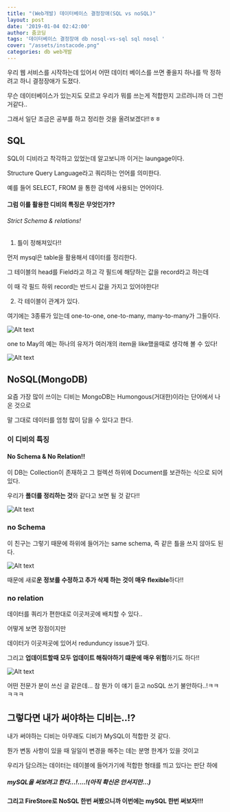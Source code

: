 ```yaml
---
title: "(Web개발) 데이터베이스 결정장애(SQL vs noSQL)"
layout: post
date: '2019-01-04 02:42:00'
author: 줌코딩
tags: '데이터베이스 결정장애 db nosql-vs-sql sql nosql '
cover: "/assets/instacode.png"
categories: db web개발
---
```


우리 웹 서비스를 시작하는데 있어서 어떤 데이터 베이스를 쓰면 좋을지 하나를 딱 정하려고 하니 결정장애가 도졌다.

무슨 데이터베이스가 있는지도 모르고 우리가 뭐를 쓰는게 적합한지 고르려니까 더 그런거같다..

그래서 일단 조금은 공부를 하고 정리한 것을 올려보겠다!!ㅎㅎ

## SQL

SQL이 디비라고 착각하고 있었는데 알고보니까 이거는 laungage이다.

Structure Query Language라고 쿼리하는 언어를 의미한다.

예를 들어 SELECT, FROM 을 통한 검색에 사용되는 언어이다.

#### 그럼 이를 활용한 디비의 특징은 무엇인가??

###### Strict Schema & relations!

1. 틀이 정해져있다!!

먼저 mysql은 table을 활용해서 데이터를 정리한다.

그 테이블의 head를 Field라고 하고 각 필드에 해당하는 값을 record라고 하는데

이 때 각 필드 하위 record는 반드시 값을 가지고 있어야한다!


2. 각 테이블이 관계가 있다.

여기에는 3종류가 있는데 one-to-one, one-to-many, many-to-many가 그들이다.
	
![Alt text](https://raw.githubusercontent.com/zoomKoding/zoomKoding.github.io/source/assets/_posts/mySQL-vs-NoSQL-1.png) 

one to May의 예는 하나의 유저가 여러개의 item을 like했을때로 생각해 볼 수 있다!

![Alt text](https://raw.githubusercontent.com/zoomKoding/zoomKoding.github.io/source/assets/_posts/mySQL-vs-NoSQL-2.png) 
 
 
## NoSQL(MongoDB)
 
 요즘 가장 많이 쓰이는 디비는 MongoDB는 Humongous(거대한)이라는 단어에서 나온 것으로
 
 말 그대로 데이터를 엄청 많이 담을 수 있다고 한다.
 
 
### 이 디비의 특징
 
#### No Schema & No Relation!!
 
 이 DB는 Collection이 존재하고 그 컬렉션 하위에 Document를 보관하는 식으로 되어있다.
 
 우리가 **폴더를 정리하는 것**와 같다고 보면 될 것 같다!!
 
 
 ![Alt text](https://raw.githubusercontent.com/zoomKoding/zoomKoding.github.io/source/assets/_posts/mySQL-vs-NoSQL-3.png) 
 
 
### no Schema
 이 친구는 그렇기 때문에 하위에 들어가는 same schema, 즉 같은 틀을 쓰지 않아도 된다. 
 
![Alt text](https://raw.githubusercontent.com/zoomKoding/zoomKoding.github.io/source/assets/_posts/mySQL-vs-NoSQL-4.png) 

때문에 새로**운 정보를 수정하고 추가 삭제 하는 것이 매우 flexible**하다!!

### no relation

데이터를 쿼리가 편한대로 이곳저곳에 배치할 수 있다..

어떻게 보면 장점이지만 

데이터가 이곳저곳에 있어서 redunduncy issue가 있다. 

그리고 **업데이트할때 모두 업데이트 해줘야하기 떄문에 매우 위험**하기도 하다!!

![Alt text](https://raw.githubusercontent.com/zoomKoding/zoomKoding.github.io/source/assets/_posts/mySQL-vs-NoSQL-5.png) 

어떤 전문가 분이 쓰신 글 같은데... 참 뭔가 이 얘기 듣고 noSQL 쓰기 불안하다..!ㅋㅋㅋㅋㅋ

## 그렇다면 내가 써야하는 디비는..!?

내가 써야하는 디비는 아무래도 디비가 MySQL이 적합한 것 같다.

뭔가 변동 사항이 있을 때 일일이 변경을 해주는 데는 분명 한계가 있을 것이고

우리가 담으려는 데이터는 테이블에 들어가기에 적합한 형태를 띄고 있다는 판단 하에

##### mySQL을 써보려고 한다...!....!(아직 확신은 안서지만...)

**그리고 FireStore로 NoSQL 한번 써봤으니까 이번에는 mySQL 한번 써보자!!!**

